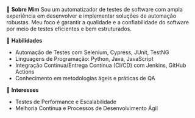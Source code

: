 🚀 **Sobre Mim**
Sou um automatizador de testes de software com ampla experiência em desenvolver e implementar soluções de automação robustas. Meu foco é garantir a qualidade e a confiabilidade do software por meio de testes eficientes e bem estruturados.

🔧 **Habilidades**
- Automação de Testes com Selenium, Cypress, JUnit, TestNG
- Linguagens de Programação: Python, Java, JavaScript
- Integração Contínua/Entrega Contínua (CI/CD) com Jenkins, GitHub Actions
- Conhecimento em metodologias ágeis e práticas de QA

🌟 **Interesses**
- Testes de Performance e Escalabilidade
- Melhoria Contínua e Processos de Desenvolvimento Ágil
